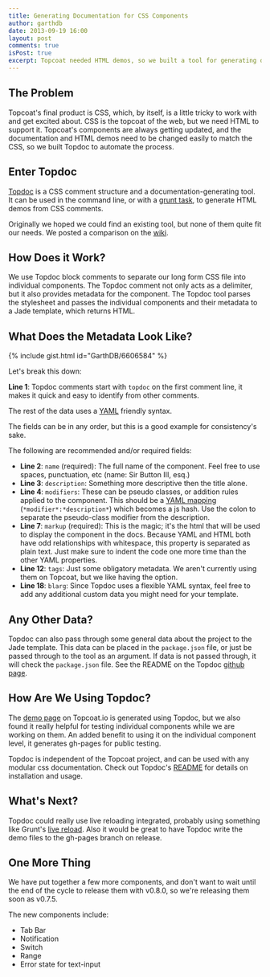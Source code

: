 ```yaml
---
title: Generating Documentation for CSS Components
author: garthdb
date: 2013-09-19 16:00
layout: post
comments: true
isPost: true
excerpt: Topcoat needed HTML demos, so we built a tool for generating documentation and demos from Topcoat's CSS comments; behold, Topdoc.
---
```

## The Problem

Topcoat's final product is CSS, which, by itself, is a little tricky to work with and get excited about. CSS is the topcoat of the web, but we need HTML to support it.  Topcoat's components are always getting updated, and the documentation and HTML demos need to be changed easily to match the CSS, so we built Topdoc to automate the process.

## Enter Topdoc

[Topdoc](https://github.com/topcoat/topdoc) is a CSS comment structure and a documentation-generating tool.  It can be used in the command line, or with a [grunt task](https://github.com/topcoat/grunt-topdoc), to generate HTML demos from CSS comments.

Originally we hoped we could find an existing tool, but none of them quite fit our needs.  We posted a comparison on the [wiki](https://github.com/topcoat/topdoc/wiki/Comparisons).

## How Does it Work?

We use Topdoc block comments to separate our long form CSS file into individual components.  The Topdoc comment not only acts as a delimiter, but it also provides metadata for the component.  The Topdoc tool parses the stylesheet and passes the individual components and their metadata to a Jade template, which returns HTML.

## What Does the Metadata Look Like?

{% include gist.html id="GarthDB/6606584" %}

Let's break this down:

**Line 1**: Topdoc comments start with `topdoc` on the first comment line, it makes it quick and easy to identify from other comments.

The rest of the data uses a [YAML](http://www.yaml.org/) friendly syntax.

The fields can be in any order, but this is a good example for consistency's sake.

The following are recommended and/or required fields:

* **Line 2**: `name` (required): The full name of the component.  Feel free to use spaces, punctuation, etc (name: Sir Button III, esq.)
* **Line 3**: `description`: Something more descriptive then the title alone.
* **Line 4**: `modifiers`: These can be pseudo classes, or addition rules applied to the component. This should be a [YAML mapping](http://yaml4r.sourceforge.net/doc/page/collections_in_yaml.htm) (`*modifier*:*description*`) which becomes a js hash.  Use the colon to separate the pseudo-class modifier from the description.
* **Line 7**: `markup` (required): This is the magic; it's the html that will be used to display the component in the docs. Because YAML and HTML both have odd relationships with whitespace, this property is separated as plain text.  Just make sure to indent the code one more time than the other YAML properties.
* **Line 12**: `tags`: Just some obligatory metadata. We aren't currently using them on Topcoat, but we like having the option.
* **Line 18**: `blarg`: Since Topdoc uses a flexible YAML syntax, feel free to add any additional custom data you might need for your template.

## Any Other Data?

Topdoc can also pass through some general data about the project to the Jade template.  This data can be placed in the `package.json` file, or just be passed through to the tool as an argument.  If data is not passed through, it will check the `package.json` file.  See the README on the Topdoc [github page](https://github.com/topcoat/topdoc).

## How Are We Using Topdoc?

The [demo page](http://topcoat.io/topcoat) on Topcoat.io is generated using Topdoc, but we also found it really helpful for testing individual components while we are working on them.  An added benefit to using it on the individual component level, it generates gh-pages for public testing.

Topdoc is independent of the Topcoat project, and can be used with any modular css documentation. Check out Topdoc's [README](https://github.com/topcoat/topdoc) for details on installation and usage.

## What's Next?

Topdoc could really use live reloading integrated, probably using something like Grunt's [live reload](https://github.com/gruntjs/grunt-contrib-watch#optionslivereload).  Also it would be great to have Topdoc write the demo files to the gh-pages branch on release.

## One More Thing

We have put together a few more components, and don't want to wait until the end of the cycle to release them with v0.8.0, so we're releasing them soon as v0.7.5.

The new components include:

* Tab Bar
* Notification
* Switch
* Range
* Error state for text-input
